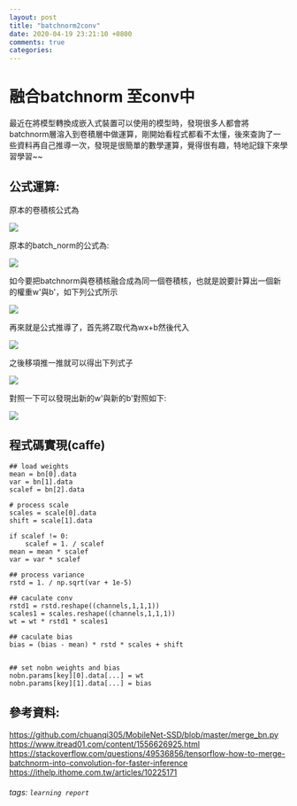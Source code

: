 ```yaml
---
layout: post
title: "batchnorm2conv"
date: 2020-04-19 23:21:10 +0800
comments: true
categories: 
---
```



# 融合batchnorm 至conv中

最近在將模型轉換成嵌入式裝置可以使用的模型時，發現很多人都會將batchnorm層溶入到卷積層中做運算，剛開始看程式都看不太懂，後來查詢了一些資料再自己推導一次，發現是很簡單的數學運算，覺得很有趣，特地記錄下來學習學習~~

## 公式運算:

原本的卷積核公式為

![](https://i.imgur.com/TqGySUA.png)

原本的batch_norm的公式為:

![](https://i.imgur.com/BS3sqH3.png)

如今要把batchnorm與卷積核融合成為同一個卷積核，也就是說要計算出一個新的權重w'與b'，如下列公式所示

![](https://i.imgur.com/bcjP84O.png)

再來就是公式推導了，首先將Z取代為wx+b然後代入

![](https://i.imgur.com/XSOTM2s.png)

之後移項推一推就可以得出下列式子

![](https://i.imgur.com/ZB1HY0y.png)

對照一下可以發現出新的w'與新的b'對照如下:

![](https://i.imgur.com/1heO534.png)

## 程式碼實現(caffe)

```
## load weights
mean = bn[0].data
var = bn[1].data
scalef = bn[2].data

# process scale
scales = scale[0].data
shift = scale[1].data

if scalef != 0:
    scalef = 1. / scalef
mean = mean * scalef
var = var * scalef

## process variance
rstd = 1. / np.sqrt(var + 1e-5)
                
## caculate conv   
rstd1 = rstd.reshape((channels,1,1,1))
scales1 = scales.reshape((channels,1,1,1))
wt = wt * rstd1 * scales1

## caculate bias
bias = (bias - mean) * rstd * scales + shift


## set nobn weights and bias
nobn.params[key][0].data[...] = wt
nobn.params[key][1].data[...] = bias
```

## 參考資料:
https://github.com/chuanqi305/MobileNet-SSD/blob/master/merge_bn.py
https://www.itread01.com/content/1556626925.html
https://stackoverflow.com/questions/49536856/tensorflow-how-to-merge-batchnorm-into-convolution-for-faster-inference
https://ithelp.ithome.com.tw/articles/10225171

###### tags: `learning report`